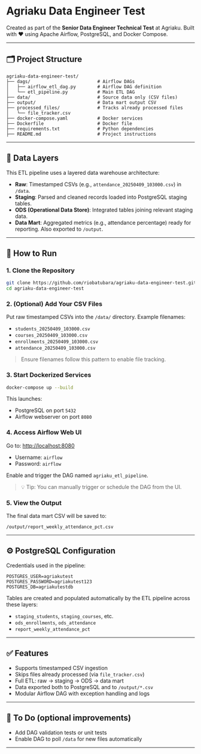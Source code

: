 # Agriaku Data Engineer Test

Created as part of the **Senior Data Engineer Technical Test** at Agriaku. Built with ❤️ using Apache Airflow, PostgreSQL, and Docker Compose.

---

## 🗂 Project Structure

```
agriaku-data-engineer-test/
├── dags/                         # Airflow DAGs
│   ├── airflow_etl_dag.py        # Airflow DAG definition
│   └── etl_pipeline.py           # Main ETL DAG
├── data/                         # Source data only (CSV files)
├── output/                       # Data mart output CSV
├── processed_files/              # Tracks already processed files
│   └── file_tracker.csv
├── docker-compose.yaml           # Docker services
├── Dockerfile                    # Docker file
├── requirements.txt              # Python dependencies
├── README.md                     # Project instructions
```

---

## 🧱 Data Layers

This ETL pipeline uses a layered data warehouse architecture:

- **Raw**: Timestamped CSVs (e.g., `attendance_20250409_103000.csv`) in `/data`.
- **Staging**: Parsed and cleaned records loaded into PostgreSQL staging tables.
- **ODS (Operational Data Store)**: Integrated tables joining relevant staging data.
- **Data Mart**: Aggregated metrics (e.g., attendance percentage) ready for reporting. Also exported to `/output`.

---

## 🚀 How to Run

### 1. Clone the Repository
```bash
git clone https://github.com/riobatubara/agriaku-data-engineer-test.git
cd agriaku-data-engineer-test
```

### 2. (Optional) Add Your CSV Files
Put raw timestamped CSVs into the `/data/` directory. Example filenames:
- `students_20250409_103000.csv`
- `courses_20250409_103000.csv`
- `enrollments_20250409_103000.csv`
- `attendance_20250409_103000.csv`

> Ensure filenames follow this pattern to enable file tracking.

### 3. Start Dockerized Services
```bash
docker-compose up --build
```

This launches:
- PostgreSQL on port `5432`
- Airflow webserver on port `8080`

### 4. Access Airflow Web UI
Go to: [http://localhost:8080](http://localhost:8080)
- Username: `airflow`
- Password: `airflow`

Enable and trigger the DAG named `agriaku_etl_pipeline`.

> 💡 Tip: You can manually trigger or schedule the DAG from the UI.

### 5. View the Output
The final data mart CSV will be saved to:
```
/output/report_weekly_attendance_pct.csv
```

---

## ⚙️ PostgreSQL Configuration
Credentials used in the pipeline:
```
POSTGRES_USER=agriakutest
POSTGRES_PASSWORD=agriakutest123
POSTGRES_DB=agriakutestdb
```

Tables are created and populated automatically by the ETL pipeline across these layers:
- `staging_students`, `staging_courses`, etc.
- `ods_enrollments`, `ods_attendance`
- `report_weekly_attendance_pct`

---

## ✅ Features
- Supports timestamped CSV ingestion
- Skips files already processed (via `file_tracker.csv`)
- Full ETL: raw → staging → ODS → data mart
- Data exported both to PostgreSQL and to `/output/*.csv`
- Modular Airflow DAG with exception handling and logs

---

## 🧪 To Do (optional improvements)
- Add DAG validation tests or unit tests
- Enable DAG to poll `/data` for new files automatically

---

